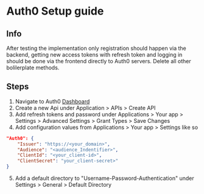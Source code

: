 # Auth0 Setup guide

## Info
After testing the implementation only registration should happen via the backend,
getting new access tokens with refresh token and logging in should be done via the frontend
directly to Auth0 servers. Delete all other bolilerplate methods.

## Steps
1. Navigate to Auth0 [Dashboard](https://manage.auth0.com/dashboard/us/dev-8gif55bqfum82z1v/)
2. Create a new Api under Application > APIs > Create API
3. Add refresh tokens and password under Applications > Your app > Settings > Advanced Settings > Grant Types > Save Changes
4. Add configuration values from Applications > Your app > Settings like so
```json
"Auth0": {
    "Issuer": "https://<your_domain>",
    "Audience": "<audience_Indentifier>",
    "ClientId": "<your_client-id>",
    "ClientSecret": "your_client-secret>"
}
```
5. Add a default directory to "Username-Password-Authentication" under Settings > General > Default Directory

